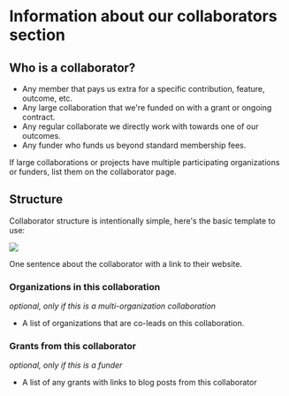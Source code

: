 # Information about our collaborators section

## Who is a collaborator?

- Any member that pays us extra for a specific contribution, feature, outcome, etc.
- Any large collaboration that we're funded on with a grant or ongoing contract.
- Any regular collaborate we directly work with towards one of our outcomes.
- Any funder who funds us beyond standard membership fees.

If large collaborations or projects have multiple participating organizations or funders, list them on the collaborator page.

## Structure

Collaborator structure is intentionally simple, here's the basic template to use:

![](featured.png)

One sentence about the collaborator with a link to their website.

### Organizations in this collaboration

_optional, only if this is a multi-organization collaboration_

- A list of organizations that are co-leads on this collaboration.

### Grants from this collaborator

_optional, only if this is a funder_

- A list of any grants with links to blog posts from this collaborator
